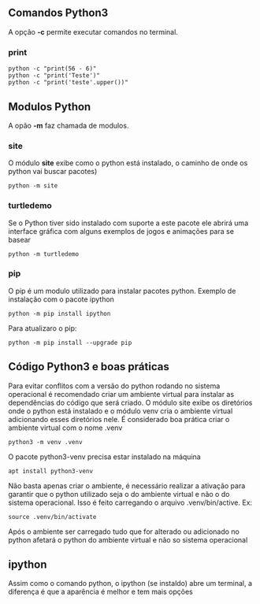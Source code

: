 ## Comandos Python3
A opção **-c** permite executar comandos no terminal.

### print

```
python -c "print(56 - 6)"
python -c "print('Teste')"
python -c "print('teste'.upper())"
```
## Modulos Python
A opão **-m** faz chamada de modulos.

### site
O módulo **site** exibe como o python está instalado, o caminho de onde os python vai buscar pacotes)
```
python -m site
```
### turtledemo
Se o Python tiver sido instalado com suporte a este pacote ele abrirá uma interface gráfica com alguns exemplos de jogos e animações para se basear
```
python -m turtledemo
```
### pip
O pip é um modulo utilizado para instalar pacotes python. Exemplo de instalação com o pacote ipython
```
python -m pip install ipython
```
Para atualizaro o pip:
```
python -m pip install --upgrade pip
```

## Código Python3 e boas práticas
Para evitar conflitos com a versão do python rodando no sistema operacional é recomendado criar um ambiente virtual para instalar as dependências do código que será criado. O módulo site exibe os diretórios onde o python está instalado e o módulo venv cria o ambiente virtual adicionando esses diretórios nele. É considerado boa prática criar o ambiente virtual com o nome .venv

```
python3 -m venv .venv
```
O pacote python3-venv precisa estar instalado na máquina
```
apt install python3-venv
```
Não basta apenas criar o ambiente, é necessário realizar a ativação para garantir que o python utilizado seja o do ambiente virtual e não o do sistema operacional. Isso é feito carregando o arquivo .venv/bin/active. Ex:
``` 
source .venv/bin/activate
```
Após o ambiente ser carregado tudo que for alterado ou adicionado no python afetará o python do ambiente virtual e não so sistema operacional

## ipython
Assim como o comando python, o ipython (se instaldo) abre um terminal, a diferença é que a aparência é melhor e tem mais opções
